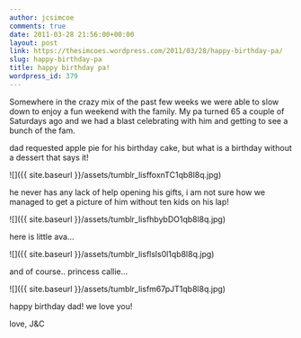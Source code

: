 ```yaml
---
author: jcsimcoe
comments: true
date: 2011-03-28 21:56:00+00:00
layout: post
link: https://thesimcoes.wordpress.com/2011/03/28/happy-birthday-pa/
slug: happy-birthday-pa
title: happy birthday pa!
wordpress_id: 379
---
```


Somewhere in the crazy mix of the past few weeks we were able to slow down to enjoy a fun weekend with the family. My pa turned 65 a couple of Saturdays ago and we had a blast celebrating with him and getting to see a bunch of the fam.




dad requested apple pie for his birthday cake, but what is a birthday without a dessert that says it!




![]({{ site.baseurl }}/assets/tumblr_lisffoxnTC1qb8l8q.jpg)




he never has any lack of help opening his gifts, i am not sure how we managed to get a picture of him without ten kids on his lap!  




![]({{ site.baseurl }}/assets/tumblr_lisfhbybDO1qb8l8q.jpg)




here is little ava…




![]({{ site.baseurl }}/assets/tumblr_lisflsls0l1qb8l8q.jpg)




and of course.. princess callie…




![]({{ site.baseurl }}/assets/tumblr_lisfm67pJT1qb8l8q.jpg)




happy birthday dad! we love you!




love, J&C
